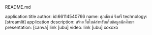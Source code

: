 README.md

application title
author:
id:66114540766
name: ศุภสัณห์ รังศรี
technology: [streamlit]
application description: สร้างเว็บไซด์สำหรับเก็บข้อมูลนักศึกษา
presentation: [canva] link [ubu]
video: link [ubu] xoxoxo

